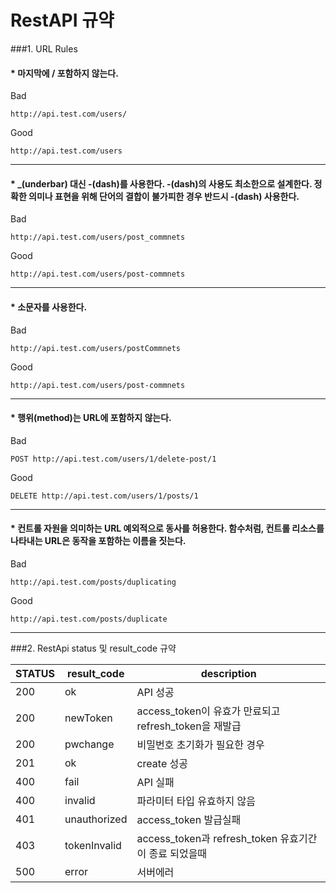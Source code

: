 # RestAPI 규약

###1. URL Rules
####  * 마지막에 / 포함하지 않는다.
Bad
````
http://api.test.com/users/
````
Good
````
http://api.test.com/users
````
***

####  *  _(underbar) 대신 -(dash)를 사용한다. -(dash)의 사용도 최소한으로 설계한다. 정확한 의미나 표현을 위해 단어의 결합이 불가피한 경우 반드시 -(dash) 사용한다.
Bad
````
http://api.test.com/users/post_commnets
````
Good
````
http://api.test.com/users/post-commnets
````
***

####  *  소문자를 사용한다.
Bad
````
http://api.test.com/users/postCommnets
````
Good
````
http://api.test.com/users/post-commnets
````
***

####  * 행위(method)는 URL에 포함하지 않는다.
Bad
````
POST http://api.test.com/users/1/delete-post/1
````
Good
````
DELETE http://api.test.com/users/1/posts/1
````
***
####  * 컨트롤 자원을 의미하는 URL 예외적으로 동사를 허용한다. 함수처럼, 컨트롤 리소스를 나타내는 URL은 동작을 포함하는 이름을 짓는다.

Bad
````
http://api.test.com/posts/duplicating
````
Good
````
http://api.test.com/posts/duplicate
````
***


###2. RestApi status 및 result_code 규약

STATUS|result_code|description|
|------|---|---|
|200|ok|API 성공|
|200|newToken|access_token이 유효가 만료되고 refresh_token을 재발급|
|200|pwchange|비밀번호 초기화가 필요한 경우|
|201|ok|create 성공
|400|fail|API 실패
|400|invalid|파라미터 타입 유효하지 않음
|401|unauthorized|access_token 발급실패|
|403|tokenInvalid|access_token과 refresh_token 유효기간이 종료 되었을때
|500|error|서버에러|

